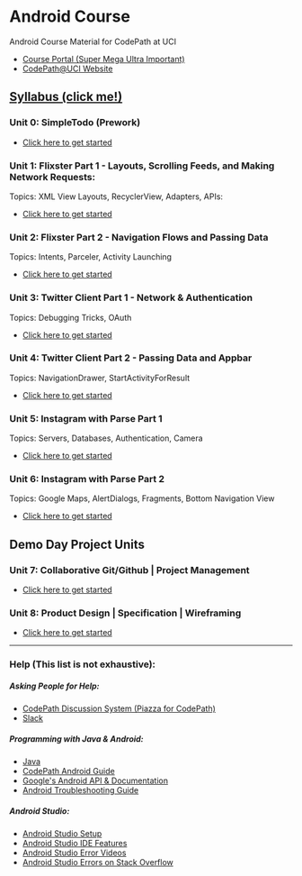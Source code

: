 # Android Course
Android Course Material for CodePath at UCI<br>
- [Course Portal (Super Mega Ultra Important)](https://courses.codepath.com/courses/android_university)
- [CodePath@UCI Website](https://clubs.uci.edu/codepath)

## [Syllabus (click me!)](https://courses.codepath.org/snippets/android_university/syllabus_spring_2020)


### Unit 0: SimpleTodo (Prework)
* [Click here to get started](https://github.com/CodePath-at-UCI/android-course/tree/master/Unit0)

### Unit 1: Flixster Part 1 - Layouts, Scrolling Feeds, and Making Network Requests:
Topics: XML View Layouts, RecyclerView, Adapters, APIs:
* [Click here to get started](https://github.com/CodePath-at-UCI/android-course/tree/master/Unit1)

### Unit 2: Flixster Part 2 - Navigation Flows and Passing Data
Topics: Intents, Parceler, Activity Launching
* [Click here to get started](https://github.com/CodePath-at-UCI/android-course/tree/master/Unit2)

### Unit 3: Twitter Client Part 1 - Network & Authentication
Topics: Debugging Tricks, OAuth
* [Click here to get started](https://github.com/CodePath-at-UCI/android-course/tree/master/Unit3)

### Unit 4: Twitter Client Part 2 - Passing Data and Appbar
Topics: NavigationDrawer, StartActivityForResult
* [Click here to get started](https://github.com/CodePath-at-UCI/android-course/tree/master/Unit4)

### Unit 5: Instagram with Parse Part 1
Topics: Servers, Databases, Authentication, Camera
* [Click here to get started](https://github.com/CodePath-at-UCI/android-course/tree/master/Unit5)

### Unit 6: Instagram with Parse Part 2
Topics: Google Maps, AlertDialogs, Fragments, Bottom Navigation View
* [Click here to get started](https://github.com/CodePath-at-UCI/android-course/tree/master/Unit6)

## Demo Day Project Units
### Unit 7: Collaborative Git/Github | Project Management
* [Click here to get started](https://github.com/CodePath-at-UCI/android-course/tree/master/Unit7)

### Unit 8: Product Design | Specification | Wireframing
* [Click here to get started](https://github.com/CodePath-at-UCI/android-course/tree/master/Unit8)
    
---

### Help (This list is not exhaustive):
##### Asking People for Help:
- [CodePath Discussion System (Piazza for CodePath)](http://discussions.codepath.com/courses/android_university/questions)
- [Slack](https://codepath.slack.com/archives/GSLPL342J)
##### Programming with Java & Android:
- [Java](https://github.com/codepath/android_guides/wiki/Beginning-Android-Resources#learning-to-program-with-java)
- [CodePath Android Guide](https://guides.codepath.org/android)
- [Google's Android API & Documentation](https://developer.android.com/)
- [Android Troubleshooting Guide](https://hackmd.io/@nesquena/rkO_BigjW?type=view)
##### Android Studio:
- [Android Studio Setup](https://courses.codepath.org/snippets/android_university/prework#heading-1-setup-android)
- [Android Studio IDE Features](https://hackmd.io/s/Bk9WxMaWV)
- [Android Studio Error Videos](https://www.youtube.com/results?search_query=Android+Studio+error)
- [Android Studio Errors on Stack Overflow](https://stackoverflow.com/search?q=Android+Studio)
